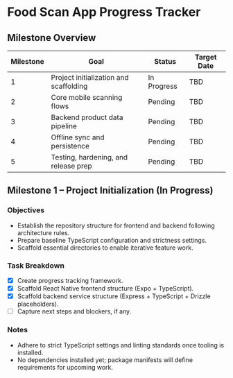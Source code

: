 # Food Scan App Progress Tracker

## Milestone Overview
| Milestone | Goal | Status | Target Date |
|-----------|------|--------|-------------|
| 1 | Project initialization and scaffolding | In Progress | TBD |
| 2 | Core mobile scanning flows | Pending | TBD |
| 3 | Backend product data pipeline | Pending | TBD |
| 4 | Offline sync and persistence | Pending | TBD |
| 5 | Testing, hardening, and release prep | Pending | TBD |

## Milestone 1 – Project Initialization (In Progress)
### Objectives
- Establish the repository structure for frontend and backend following architecture rules.
- Prepare baseline TypeScript configuration and strictness settings.
- Scaffold essential directories to enable iterative feature work.

### Task Breakdown
- [x] Create progress tracking framework.
- [x] Scaffold React Native frontend structure (Expo + TypeScript).
- [x] Scaffold backend service structure (Express + TypeScript + Drizzle placeholders).
- [ ] Capture next steps and blockers, if any.

### Notes
- Adhere to strict TypeScript settings and linting standards once tooling is installed.
- No dependencies installed yet; package manifests will define requirements for upcoming work.
